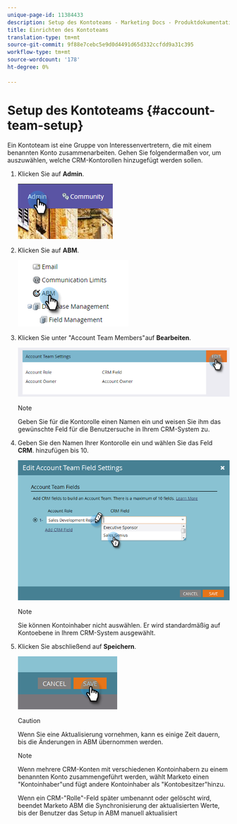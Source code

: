 ```yaml
---
unique-page-id: 11384433
description: Setup des Kontoteams - Marketing Docs - Produktdokumentation
title: Einrichten des Kontoteams
translation-type: tm+mt
source-git-commit: 9f88e7cebc5e9d0d4491d65d332ccfdd9a31c395
workflow-type: tm+mt
source-wordcount: '178'
ht-degree: 0%

---
```



# Setup des Kontoteams {#account-team-setup}

Ein Kontoteam ist eine Gruppe von Interessenvertretern, die mit einem benannten Konto zusammenarbeiten. Gehen Sie folgendermaßen vor, um auszuwählen, welche CRM-Kontorollen hinzugefügt werden sollen.

1. Klicken Sie auf **Admin**.

   ![](assets/one-3.png)

1. Klicken Sie auf **ABM**.

   ![](assets/two-3.png)

1. Klicken Sie unter &quot;Account Team Members&quot;auf **Bearbeiten**.

   ![](assets/3.png)

   >[!NOTE]
   >
   >Geben Sie für die Kontorolle einen Namen ein und weisen Sie ihm das gewünschte Feld für die Benutzersuche in Ihrem CRM-System zu.

1. Geben Sie den Namen Ihrer Kontorolle ein und wählen Sie das Feld **CRM**. hinzufügen bis 10.

   ![](assets/four-2.png)

   >[!NOTE]
   >
   >Sie können Kontoinhaber nicht auswählen. Er wird standardmäßig auf Kontoebene in Ihrem CRM-System ausgewählt.

1. Klicken Sie abschließend auf **Speichern**.

   ![](assets/five-2.png)

   >[!CAUTION]
   >
   >Wenn Sie eine Aktualisierung vornehmen, kann es einige Zeit dauern, bis die Änderungen in ABM übernommen werden.

   >[!NOTE]
   >
   >Wenn mehrere CRM-Konten mit verschiedenen Kontoinhabern zu einem benannten Konto zusammengeführt werden, wählt Marketo einen &quot;Kontoinhaber&quot;und fügt andere Kontoinhaber als &quot;Kontobesitzer&quot;hinzu.
   >
   >Wenn ein CRM-&quot;Rolle&quot;-Feld später umbenannt oder gelöscht wird, beendet Marketo ABM die Synchronisierung der aktualisierten Werte, bis der Benutzer das Setup in ABM manuell aktualisiert
